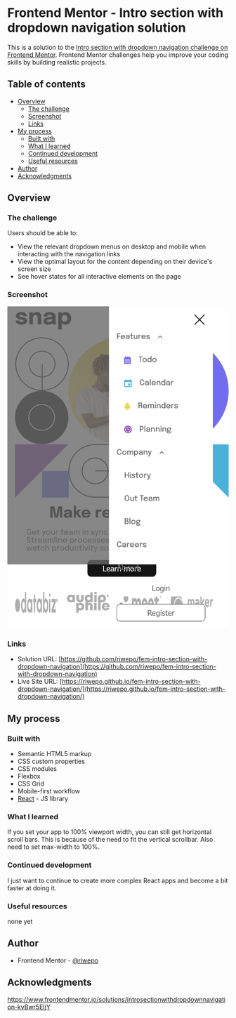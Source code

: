 # Frontend Mentor - Intro section with dropdown navigation solution

This is a solution to the [Intro section with dropdown navigation challenge on Frontend Mentor](https://www.frontendmentor.io/challenges/intro-section-with-dropdown-navigation-ryaPetHE5). Frontend Mentor challenges help you improve your coding skills by building realistic projects.

## Table of contents

- [Overview](#overview)
  - [The challenge](#the-challenge)
  - [Screenshot](#screenshot)
  - [Links](#links)
- [My process](#my-process)
  - [Built with](#built-with)
  - [What I learned](#what-i-learned)
  - [Continued development](#continued-development)
  - [Useful resources](#useful-resources)
- [Author](#author)
- [Acknowledgments](#acknowledgments)

## Overview

### The challenge

Users should be able to:

- View the relevant dropdown menus on desktop and mobile when interacting with the navigation links
- View the optimal layout for the content depending on their device's screen size
- See hover states for all interactive elements on the page

### Screenshot

![](./screenshot/screenshot.png?raw=true)

### Links

- Solution URL: [https://github.com/riwepo/fem-intro-section-with-dropdown-navigation](https://github.com/riwepo/fem-intro-section-with-dropdown-navigation)
- Live Site URL: [https://riwepo.github.io/fem-intro-section-with-dropdown-navigation/](https://riwepo.github.io/fem-intro-section-with-dropdown-navigation/)

## My process

### Built with

- Semantic HTML5 markup
- CSS custom properties
- CSS modules
- Flexbox
- CSS Grid
- Mobile-first workflow
- [React](https://reactjs.org/) - JS library

### What I learned

If you set your app to 100% viewport width, you can still get horizontal scroll bars.
This is because of the need to fit the vertical scrollbar.
Also need to set max-width to 100%.

### Continued development

I just want to continue to create more complex React apps and become a bit faster at doing it.

### Useful resources

none yet

## Author

- Frontend Mentor - [@riwepo](https://www.frontendmentor.io/profile/riwepo)

## Acknowledgments

https://www.frontendmentor.io/solutions/introsectionwithdropdownnavigation-kvBwr5EIjY
